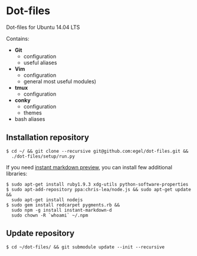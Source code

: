 # Dot-files
Dot-files for Ubuntu 14.04 LTS

Contains:

  - **Git**
    - configuration
    - useful aliases
  - **Vim**
    - configuration
    - general most useful modules)
  - **tmux**
    - configuration
  - **conky**
    - configuration
    - themes
  - bash aliases


## Installation repository

    $ cd ~/ && git clone --recursive git@github.com:egel/dot-files.git &&
      ./dot-files/setup/run.py

If you need [instant markdown preview](https://github.com/suan/vim-instant-markdown), you can install few additional libraries:

    $ sudo apt-get install ruby1.9.3 xdg-utils python-software-properties
    $ sudo apt-add-repository ppa:chris-lea/node.js && sudo apt-get update &&
      sudo apt-get install nodejs
    $ sudo gem install redcarpet pygments.rb &&
      sudo npm -g install instant-markdown-d
      sudo chown -R `whoami` ~/.npm


## Update repository

    $ cd ~/dot-files/ && git submodule update --init --recursive

